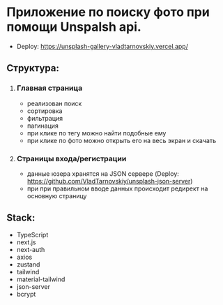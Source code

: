 # Приложение по поиску фото при помощи Unspalsh api.

- Deploy: https://unsplash-gallery-vladtarnovskiy.vercel.app/

## Структура:

1. ### Главная страница

   - реализован поиск
   - сортировка
   - фильтрация
   - пагинация
   - при клике по тегу можно найти подобные ему
   - при клике по фото можно открыть его на весь экран и скачать

2. ### Страницы входа/регистрации
   - данные юзера хранятся на JSON сервере (Deploy: https://github.com/VladTarnovskiy/unsplash-json-server)
   - при при правильном вводе данных происходит редирект на основную страницу

## Stack:

- TypeScript
- next.js
- next-auth
- axios
- zustand
- tailwind
- material-tailwind
- json-server
- bcrypt
